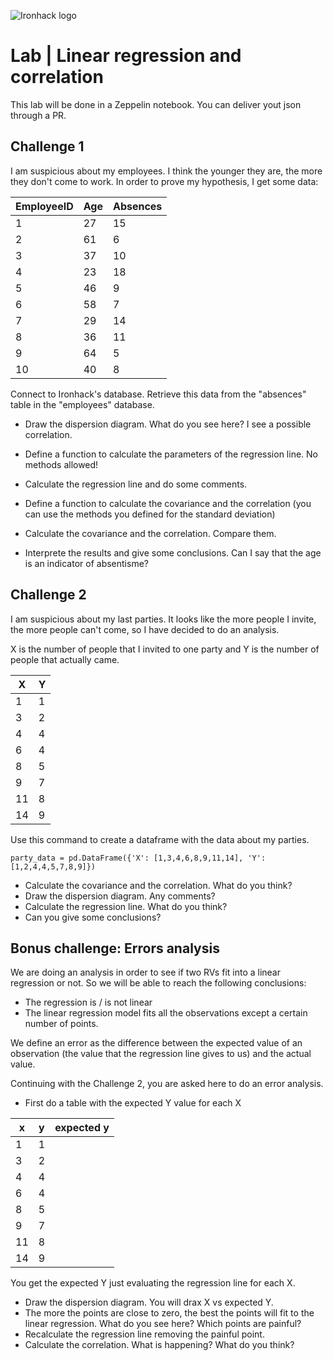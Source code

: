 ![Ironhack logo](https://i.imgur.com/1QgrNNw.png)

# Lab | Linear regression and correlation
This lab will be done in a Zeppelin notebook. You can deliver yout json through a PR.

## Challenge 1
I am suspicious about my employees. I think the younger they are, the more they don't come to work. In order to prove my hypothesis, I get some data:

| EmployeeID | Age | Absences |
|--------|-----|------------|
| 1      | 27  | 15         |
| 2      | 61  | 6          |
| 3      | 37  | 10         |
| 4      | 23  | 18         |
| 5      | 46  |  9         |
| 6      | 58  |  7         |
| 7      | 29  | 14         |
| 8      | 36  | 11         |
| 9      | 64  |  5         |
| 10     | 40  |  8         |

Connect to Ironhack's database. Retrieve this data from the "absences" table in the "employees" database. 

* Draw the dispersion diagram. What do you see here?
I see a possible correlation.

* Define a function to calculate the parameters of the regression line. No methods allowed!
* Calculate the regression line and do some comments.
* Define a function to calculate the covariance and the correlation (you can use the methods you defined for the standard deviation)
* Calculate the covariance and the correlation. Compare them.
* Interprete the results and give some conclusions. Can I say that the age is an indicator of absentisme?

## Challenge 2

I am suspicious about my last parties. It looks like the more people I invite, the more people can't come, so I have decided to do an analysis. 

X is the number of people that I invited to one party and Y is the number of people that actually came.

| X | Y |
|---|---|
| 1 | 1 |
| 3 | 2 |
| 4 | 4 |
| 6 | 4 |
| 8 | 5 |
| 9 | 7 |
| 11 |8 |
| 14 | 9 |

Use this command to create a dataframe with the data about my parties. 
~~~~
party_data = pd.DataFrame({'X': [1,3,4,6,8,9,11,14], 'Y': [1,2,4,4,5,7,8,9]})
~~~~

* Calculate the covariance and the correlation. What do you think?
* Draw the dispersion diagram. Any comments?
* Calculate the regression line. What do you think?
* Can you give some conclusions?

## Bonus challenge: Errors analysis

We are doing an analysis in order to see if two RVs fit into a linear regression or not. So we will be able to reach the following conclusions:
* The regression is / is not linear
* The linear regression model fits all the observations except a certain number of points.

We define an error as the difference between the expected value of an observation (the value that the regression line gives to us) and the actual value. 

Continuing with the Challenge 2, you are asked here to do an error analysis.
* First do a table with the expected Y value for each X

| x | y | expected y |
|---|---|---|
| 1 | 1 ||
| 3 | 2 ||
| 4 | 4 ||
| 6 | 4 ||
| 8 | 5 ||
| 9 | 7 ||
| 11 |8 ||
| 14 | 9 ||

You get the expected Y just evaluating the regression line for each X.

* Draw the dispersion diagram. You will drax X vs expected Y.
* The more the points are close to zero, the best the points will fit to the linear regression. What do you see here? Which points are painful?
* Recalculate the regression line removing the painful point. 
* Calculate the correlation. What is happening? What do you think?
